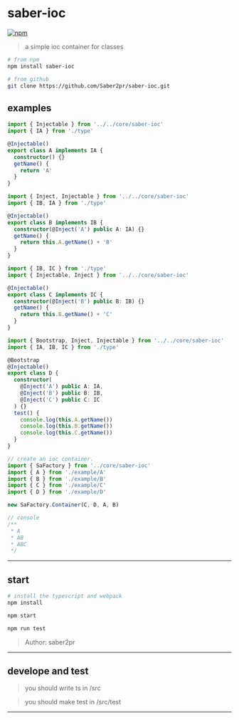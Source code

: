 # saber-ioc

[![npm](https://img.shields.io/npm/v/saber-ioc.svg?colorB=blue)](https://www.npmjs.com/package/saber-ioc)

> a simple ioc container for classes

```bash
# from npm
npm install saber-ioc

# from github
git clone https://github.com/Saber2pr/saber-ioc.git
```

## examples

```ts
import { Injectable } from '../../core/saber-ioc'
import { IA } from './type'

@Injectable()
export class A implements IA {
  constructor() {}
  getName() {
    return 'A'
  }
}
```

```ts
import { Inject, Injectable } from '../../core/saber-ioc'
import { IB, IA } from './type'

@Injectable()
export class B implements IB {
  constructor(@Inject('A') public A: IA) {}
  getName() {
    return this.A.getName() + 'B'
  }
}
```

```ts
import { IB, IC } from './type'
import { Injectable, Inject } from '../../core/saber-ioc'

@Injectable()
export class C implements IC {
  constructor(@Inject('B') public B: IB) {}
  getName() {
    return this.B.getName() + 'C'
  }
}
```

```ts
import { Bootstrap, Inject, Injectable } from '../../core/saber-ioc'
import { IA, IB, IC } from './type'

@Bootstrap
@Injectable()
export class D {
  constructor(
    @Inject('A') public A: IA,
    @Inject('B') public B: IB,
    @Inject('C') public C: IC
  ) {}
  test() {
    console.log(this.A.getName())
    console.log(this.B.getName())
    console.log(this.C.getName())
  }
}
```

```ts
// create an ioc container.
import { SaFactory } from '../core/saber-ioc'
import { A } from './example/A'
import { B } from './example/B'
import { C } from './example/C'
import { D } from './example/D'

new SaFactory.Container(C, D, A, B)

// console
/**
 * A
 * AB
 * ABC
 */
```

---

## start

```bash
# install the typescript and webpack
npm install
```

```bash
npm start

npm run test

```

> Author: saber2pr

---

## develope and test

> you should write ts in /src

> you should make test in /src/test

---
